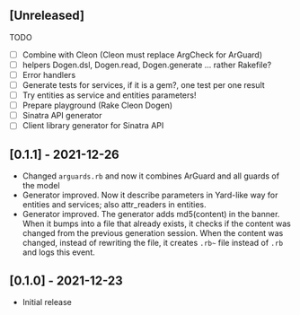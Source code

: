 ## [Unreleased]

TODO

- [ ] Combine with Cleon (Cleon must replace ArgCheck for ArGuard)
- [ ] helpers Dogen.dsl, Dogen.read, Dogen.generate ... rather Rakefile?
- [ ] Error handlers
- [ ] Generate tests for services, if it is a gem?, one test per one result
- [ ] Try entities as service and entities parameters!
- [ ] Prepare playground (Rake Cleon Dogen)
- [ ] Sinatra API generator
- [ ] Client library generator for Sinatra API

## [0.1.1] - 2021-12-26

- Changed `arguards.rb` and now it combines ArGuard and all guards of the model
- Generator improved. Now it describe parameters in Yard-like way for entities and services; also attr_readers in entities.
- Generator improved. The generator adds md5(content) in the banner. When it bumps into a file that already exists, it checks if the content was changed from the previous generation session. When the content was changed, instead of rewriting the file, it creates `.rb~` file instead of `.rb` and logs this event.

## [0.1.0] - 2021-12-23

- Initial release
